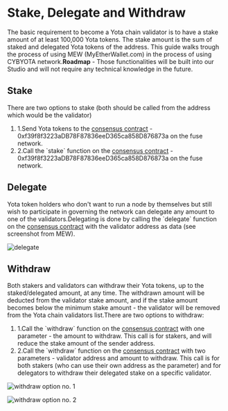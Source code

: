 # Stake, Delegate and Withdraw

The basic requirement to become a Yota chain validator is to have a stake amount of at least 100,000 Yota tokens. The stake amount is the sum of staked and delegated Yota tokens of the address. This guide walks trough the process of using MEW (MyEtherWallet.com) in the process of using CYBYOTA network.**Roadmap** - Those functionalities will be built into our Studio and will not require any technical knowledge in the future.

## Stake <a href="#stake" id="stake"></a>

There are two options to stake (both should be called from the address which would be the validator)

1. 1.Send Yota tokens to the [consensus contract](https://cybyotascan.com/address/0xf39f8f3223aDB78F87836eeD365ca858D876873a) - 0xf39f8f3223aDB78F87836eeD365ca858D876873a on the fuse network.
2. 2.Call the \`stake\` function on the [consensus contract](https://cybyotascan.com/address/0xf39f8f3223aDB78F87836eeD365ca858D876873a) - 0xf39f8f3223aDB78F87836eeD365ca858D876873a on the fuse network.

## Delegate <a href="#delegate" id="delegate"></a>

Yota token holders who don't want to run a node by themselves but still wish to participate in governing the network can delegate any amount to one of the validators.Delegating is done by calling the \`delegate\` function on the [consensus contract](https://cybyotascan.com/address/0xf39f8f3223aDB78F87836eeD365ca858D876873a) with the validator address as data (see screenshot from MEW).

![delegate](https://3886961007-files.gitbook.io/\~/files/v0/b/gitbook-x-prod.appspot.com/o/spaces%2F-MQROvzQPC4eD8u5AQhv%2Fuploads%2FfW2bi43f3TMgmwzi7wSZ%2Fimage.png?alt=media\&token=f30eb8a1-ff40-4f1e-9f73-89466ea2c83e)

## Withdraw <a href="#withdraw" id="withdraw"></a>

Both stakers and validators can withdraw their Yota tokens, up to the staked/delegated amount, at any time. The withdrawn amount will be deducted from the validator stake amount, and if the stake amount becomes below the minimum stake amount - the validator will be removed from the Yota chain validators list.There are two options to withdraw:

1. 1.Call the \`withdraw\` function on the [consensus contract](https://cybyotascan.com/address/0xf39f8f3223aDB78F87836eeD365ca858D876873a) with one parameter - the amount to withdraw. This call is for stakers, and will reduce the stake amount of the sender address.
2. 2.Call the \`withdraw\` function on the [consensus contract](https://cybyotascan.com/address/0xf39f8f3223aDB78F87836eeD365ca858D876873a) with two parameters - validator address and amount to withdraw. This call is for both stakers (who can use their own address as the parameter) and for delegators to withdraw their delegated stake on a specific validator.

![withdraw option no. 1](https://3886961007-files.gitbook.io/\~/files/v0/b/gitbook-x-prod.appspot.com/o/spaces%2F-MQROvzQPC4eD8u5AQhv%2Fuploads%2FyBpFV4W9N9vgpGyFEr76%2Fimage.png?alt=media\&token=0f715110-4b8d-4a35-81a6-93383d903f42)

![withdraw option no. 2](https://3886961007-files.gitbook.io/\~/files/v0/b/gitbook-x-prod.appspot.com/o/spaces%2F-MQROvzQPC4eD8u5AQhv%2Fuploads%2FTGmteQzEhEXuDVbibfVt%2Fimage.png?alt=media\&token=84a4f2a6-3c5e-41d7-b427-a845db9f82d2)
